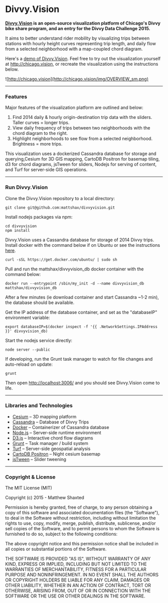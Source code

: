 # Divvy.Vision

**[Divvy.Vision](http://chicago.vision) is an open-source visualization platform of Chicago's Divvy bike share program, and an entry for the Divvy Data Challenge 2015.**

It aims to better understand rider mobility by visualizing trips between stations with hourly height curves representing trip length, and daily flow from a selected neighborhood with a map-coupled chord diagram.

Here's a [demo of Divvy.Vision](http://vimeo.com/mattshax/divvyvision). Feel free to try out the visualization yourself at http://chicago.vision, or recreate the visualization using the instructions below.

![http://chicago.vision](http://chicago.vision/img/OVERVIEW_sm.png)


* * *
### Features

Major features of the visualization platform are outlined and below:

1. Find 2014 daily & hourly origin-destination trip data with the sliders. Taller curves = longer trips.	
2. View daily frequency of trips between two neighborhoods with the chord diagram to the right.	
3. Highlight neighborhoods to see flow from a selected neighborhood. Brightness = more trips.

This visualization uses a dockerized Cassandra database for storage and querying,Cesium for 3D GIS mapping, CartoDB Positron for basemap tiling, d3 for chord diagrams, jsTween for sliders, Nodejs for serving of content, and Turf for server-side GIS operations.

 
* * *
### Run Divvy.Vision

Clone the Divvy.Vision repository to a local directory:
```
git clone git@github.com:mattshax/divvyvision.git
```

Install nodejs packages via npm:
```
cd divvyvision
npm install
```

Divvy.Vision uses a Cassandra database for storage of 2014 Divvy trips. Install docker with the command below if on Ubuntu or see the instructions [here](https://docs.docker.com/installation/).
```
curl -sSL https://get.docker.com/ubuntu/ | sudo sh
```

Pull and run the mattshax/divvyvision_db docker container with the command below:
```
docker run --entrypoint /sbin/my_init -d --name divvyvision_db mattshax/divvyvision_db
```
After a few minutes (ie download container and start Cassandra ~1-2 min), the database should be available. 

Get the IP address of the database container, and set as the "databaseIP" environment variable:
```
export databaseIP=$(docker inspect -f '{{ .NetworkSettings.IPAddress }}' divvyvision_db)
```

Start the nodejs service directly:
```
node server --public
```

If developing, run the Grunt task manager to watch for file changes and auto-reload on update:
```
grunt
```
Then open [http://localhost:3006/](http://localhost:3006/) and you should see Divvy.Vision come to life.


* * *
### Libraries and Technologies

* [Cesium](http://cesiumjs.org) – 3D mapping platform
* [Cassandra](http://cassandra.apache.org/) – Database of Divvy Trips
* [Docker](https://www.docker.com/) – Containerizer of Cassandra database
* [Node.js](https://nodejs.org/) – Server-side runtime environment
* [D3.js](http://d3js.org) – Interactive chord flow diagrams
* [Grunt](http://gruntjs.com) – Task manager / build system
* [Turf](http://turfjs.org/) – Server-side geospatial analysis
* [CartoDB Positron](http://cartodb.com/basemaps/) – Night cesium basemap
* [jsTween](http://www.jstween.org/) – Slider tweening


* * *
### Copyright & License

The MIT License (MIT)

Copyright (c) 2015 - Matthew Shaxted

Permission is hereby granted, free of charge, to any person obtaining a copy of this software and associated documentation files (the "Software"), to deal in the Software without restriction, including without limitation the rights to use, copy, modify, merge, publish, distribute, sublicense, and/or sell copies of the Software, and to permit persons to whom the Software is furnished to do so, subject to the following conditions:

The above copyright notice and this permission notice shall be included in all copies or substantial portions of the Software.

THE SOFTWARE IS PROVIDED "AS IS", WITHOUT WARRANTY OF ANY KIND, EXPRESS OR IMPLIED, INCLUDING BUT NOT LIMITED TO THE WARRANTIES OF MERCHANTABILITY, FITNESS FOR A PARTICULAR PURPOSE AND NONINFRINGEMENT. IN NO EVENT SHALL THE AUTHORS OR COPYRIGHT HOLDERS BE LIABLE FOR ANY CLAIM, DAMAGES OR OTHER LIABILITY, WHETHER IN AN ACTION OF CONTRACT, TORT OR OTHERWISE, ARISING FROM, OUT OF OR IN CONNECTION WITH THE SOFTWARE OR THE USE OR OTHER DEALINGS IN THE SOFTWARE.
